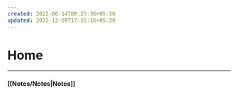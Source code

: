 ```yaml
---
created: 2022-06-14T00:23:36+05:30
updated: 2022-12-09T17:15:16+05:30
---
```

# Home
---
#### [[Notes/Notes|Notes]]
